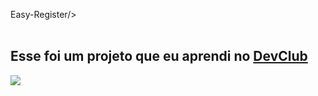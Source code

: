 <hi>Easy-Register/>
<br>
<br>
<h2>Esse foi um projeto que eu aprendi no <a href="https://rodolfomori.com.br/devclub">DevClub</a></h2>
<img src="![image](https://github.com/Cinttiadsa03/Easy-Register/assets/144169006/f55a3e2c-cd39-434b-9b18-602dcb10df9b)"/>
